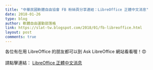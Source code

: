 ```yaml
---
title: "中華民國軟體自由協會 FB 粉絲頁分享連結：LibreOffice 正體中文消息"
date: 2018-01-26
type: blog
author: 軟體自由運動部落格
link: https://slat-tw.blogspot.com/2018/01/fb-libreoffice.html
layout: post
comments: true
---
```


各位有在用 LibreOffice 的朋友都可以到 Ask LibreOffice 網站看看喔！😍<br /><br />請點擊連結： <a href="https://ask.libreoffice.org/zh-tw/questions/" target="_blank">LibreOffice 正體中文消息</a><br />